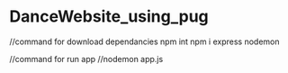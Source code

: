 # DanceWebsite_using_pug
//command for download dependancies
npm int
npm i express nodemon


//command for run app
//nodemon app.js
